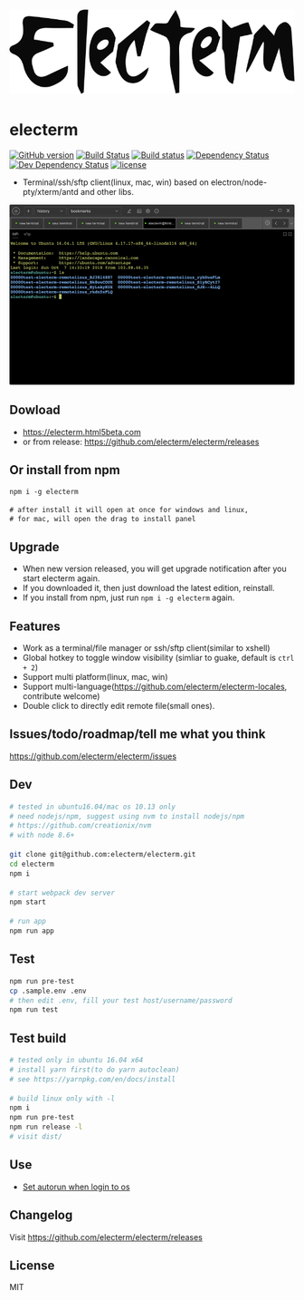 <h1 align="center">
    <a href="http://electerm.html5beta.com">
        <img src="https://github.com/electerm/electerm-resource/raw/master/static/images/electerm.png", alt="" />
    </a>
</h1>

# electerm
[![GitHub version](https://img.shields.io/github/release/electerm/electerm/all.svg)](https://github.com/electerm/electerm/releases)
[![Build Status](https://travis-ci.org/electerm/electerm.svg?branch=release)](https://travis-ci.org/electerm/electerm)
[![Build status](https://ci.appveyor.com/api/projects/status/33ckbqln02utekxd/branch/release?svg=true)](https://ci.appveyor.com/project/zxdong262/electerm/branch/release)
<span class="badge-daviddm"><a href="https://david-dm.org/electerm/electerm" title="View the status of this project's dependencies on DavidDM"><img src="https://img.shields.io/david/electerm/electerm.svg" alt="Dependency Status" /></a></span>
<span class="badge-daviddmdev"><a href="https://david-dm.org/electerm/electerm#info=devDependencies" title="View the status of this project's development dependencies on DavidDM"><img src="https://img.shields.io/david/dev/electerm/electerm.svg" alt="Dev Dependency Status" /></a></span>
<span class="badge-githubstar">
[![license](https://img.shields.io/github/license/electerm/electerm.svg)](https://github.com/electerm/electerm/blob/master/LICENSE)


- Terminal/ssh/sftp client(linux, mac, win) based on electron/node-pty/xterm/antd and other libs.

<div align="center">
  <img src="https://github.com/electerm/electerm-resource/raw/master/static/images/electerm.gif", alt="" />
</div>

## Dowload
- https://electerm.html5beta.com
- or from release: https://github.com/electerm/electerm/releases

## Or install from npm
```
npm i -g electerm

# after install it will open at once for windows and linux,
# for mac, will open the drag to install panel

```

## Upgrade
- When new version released, you will get upgrade notification after you start electerm again.
- If you downloaded it, then just download the latest edition, reinstall.
- If you install from npm, just run `npm i -g electerm` again.

## Features
- Work as a terminal/file manager or ssh/sftp client(similar to xshell)
- Global hotkey to toggle window visibility (simliar to guake, default is `ctrl + 2`)
- Support multi platform(linux, mac, win)
- Support multi-language(https://github.com/electerm/electerm-locales, contribute welcome)
- Double click to directly edit remote file(small ones).

## Issues/todo/roadmap/tell me what you think
https://github.com/electerm/electerm/issues

## Dev
```bash
# tested in ubuntu16.04/mac os 10.13 only
# need nodejs/npm, suggest using nvm to install nodejs/npm
# https://github.com/creationix/nvm
# with node 8.6+

git clone git@github.com:electerm/electerm.git
cd electerm
npm i

# start webpack dev server
npm start

# run app
npm run app
```

## Test
```bash
npm run pre-test
cp .sample.env .env
# then edit .env, fill your test host/username/password
npm run test
```

## Test build
```bash
# tested only in ubuntu 16.04 x64
# install yarn first(to do yarn autoclean)
# see https://yarnpkg.com/en/docs/install

# build linux only with -l
npm i
npm run pre-test
npm run release -l
# visit dist/
```

## Use
- [Set autorun when login to os](https://github.com/electerm/electerm/wiki/autorun-electerm-when-login-to-os)

## Changelog
Visit https://github.com/electerm/electerm/releases

## License
MIT
